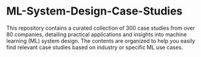 # ML-System-Design-Case-Studies
This repository contains a curated collection of 300 case studies from over 80 companies, detailing practical applications and insights into machine learning (ML) system design. The contents are organized to help you easily find relevant case studies based on industry or specific ML use cases. 
